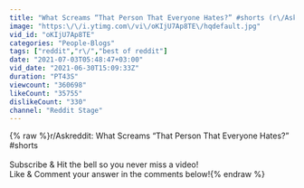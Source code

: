 ```yaml
---
title: "What Screams “That Person That Everyone Hates?” #shorts (r\/AskReddit)"
image: "https:\/\/i.ytimg.com\/vi\/oKIjU7Ap8TE\/hqdefault.jpg"
vid_id: "oKIjU7Ap8TE"
categories: "People-Blogs"
tags: ["reddit","r\/","best of reddit"]
date: "2021-07-03T05:48:47+03:00"
vid_date: "2021-06-30T15:09:33Z"
duration: "PT43S"
viewcount: "360698"
likeCount: "35755"
dislikeCount: "330"
channel: "Reddit Stage"
---
```

{% raw %}r/Askreddit: What Screams “That Person That Everyone Hates?” #shorts<br /><br />Subscribe &amp; Hit the bell so you never miss a video!<br />Like &amp; Comment your answer in the comments below!{% endraw %}
